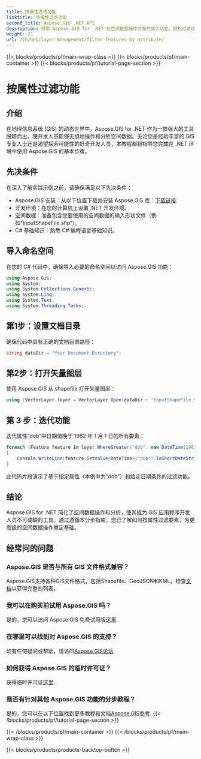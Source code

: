 ```yaml
---
title: 按属性过滤功能
linktitle: 按属性过滤功能
second_title: Aspose.GIS .NET API
description: 探索 Aspose.GIS for .NET 在空间数据操作方面的强大功能。轻松过滤功能、增强 GIS 应用程序并提高生产力。
weight: 21
url: /zh/net/layer-management/filter-features-by-attribute/
---
```


{{< blocks/products/pf/main-wrap-class >}}
{{< blocks/products/pf/main-container >}}
{{< blocks/products/pf/tutorial-page-section >}}

# 按属性过滤功能

## 介绍
在地理信息系统 (GIS) 的动态世界中，Aspose.GIS for .NET 作为一款强大的工具脱颖而出，使开发人员能够无缝地操作和分析空间数据。无论您是经验丰富的 GIS 专业人士还是渴望探索可能性的好奇开发人员，本教程都将指导您完成在 .NET 环境中使用 Aspose.GIS 的基本步骤。
## 先决条件
在深入了解实践示例之前，请确保满足以下先决条件：
-  Aspose.GIS 安装：从以下位置下载并安装 Aspose.GIS 库：[下载链接](https://releases.aspose.com/gis/net/).
- 开发环境：在您的计算机上设置 .NET 开发环境。
- 空间数据：准备包含您要使用的空间数据的输入形状文件（例如“InputShapeFile.shp”）。
- C# 基础知识：熟悉 C# 编程语言基础知识。
## 导入命名空间
在您的 C# 代码中，确保导入必要的命名空间以访问 Aspose.GIS 功能：
```csharp
using Aspose.Gis;
using System;
using System.Collections.Generic;
using System.Linq;
using System.Text;
using System.Threading.Tasks;
```
## 第1步：设置文档目录
确保代码中具有正确的文档目录路径：
```csharp
string dataDir = "Your Document Directory";
```
## 第2步：打开矢量图层
使用 Aspose.GIS 从 shapefile 打开矢量图层：
```csharp
using (VectorLayer layer = VectorLayer.Open(dataDir + "InputShapeFile.shp", Drivers.Shapefile))
```
## 第 3 步：迭代功能
迭代属性“dob”中日期值晚于 1982 年 1 月 1 日的所有要素：
```csharp
foreach (Feature feature in layer.WhereGreater("dob", new DateTime(1982, 1, 1, 0, 0, 0)))
{
    Console.WriteLine(feature.GetValue<DateTime>("dob").ToShortDateString());
}
```
此代码片段演示了基于指定属性（本例中为“dob”）和给定日期条件的过滤功能。
## 结论
Aspose.GIS for .NET 简化了空间数据操作和分析，使其成为 GIS 应用程序开发人员不可或缺的工具。通过遵循本分步指南，您已了解如何按属性过滤要素，为更高级的空间数据操作奠定基础。
## 经常问的问题
### Aspose.GIS 是否与所有 GIS 文件格式兼容？
 Aspose.GIS支持各种GIS文件格式，包括Shapefile、GeoJSON和KML。检查[文档](https://reference.aspose.com/gis/net/)以获得完整的列表。
### 我可以在购买前试用 Aspose.GIS 吗？
是的，您可以访问 Aspose.GIS 免费试用版[这里](https://releases.aspose.com/).
### 在哪里可以找到对 Aspose.GIS 的支持？
如有任何疑问或帮助，请访问[Aspose.GIS论坛](https://forum.aspose.com/c/gis/33).
### 如何获得 Aspose.GIS 的临时许可证？
获得临时许可证[这里](https://purchase.aspose.com/temporary-license/).
### 是否有针对其他 Aspose.GIS 功能的分步教程？
是的，您可以在以下位置找到更多教程和文档[Aspose.GIS参考](https://reference.aspose.com/gis/net/).
{{< /blocks/products/pf/tutorial-page-section >}}

{{< /blocks/products/pf/main-container >}}
{{< /blocks/products/pf/main-wrap-class >}}

{{< blocks/products/products-backtop-button >}}

